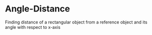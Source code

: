 # Angle-Distance
Finding distance of a rectangular object from a reference object and its angle with respect to x-axis 
